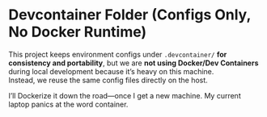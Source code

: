 # Devcontainer Folder (Configs Only, No Docker Runtime)

This project keeps environment configs under `.devcontainer/` **for consistency and portability**, but we are **not using Docker/Dev Containers** during local development because it’s heavy on this machine.  
Instead, we reuse the same config files directly on the host.

I’ll Dockerize it down the road—once I get a new machine. My current laptop panics at the word container.